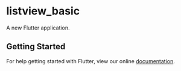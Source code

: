 # listview_basic

A new Flutter application.

## Getting Started

For help getting started with Flutter, view our online
[documentation](https://flutter.io/).
